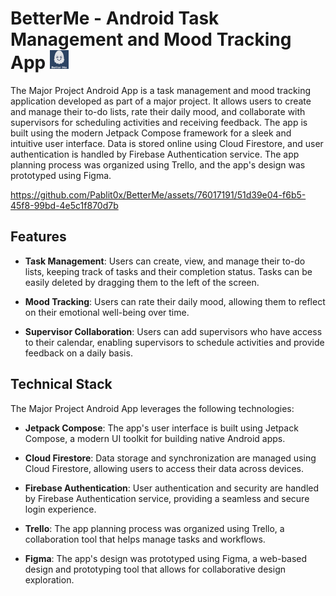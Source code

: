 # BetterMe - Android Task Management and Mood Tracking App <img src="betterMe.jpeg" alt="Logo" width="30" height="30">

The Major Project Android App is a task management and mood tracking application developed as part of a major project. It allows users to create and manage their to-do lists, rate their daily mood, and collaborate with supervisors for scheduling activities and receiving feedback. The app is built using the modern Jetpack Compose framework for a sleek and intuitive user interface. Data is stored online using Cloud Firestore, and user authentication is handled by Firebase Authentication service. The app planning process was organized using Trello, and the app's design was prototyped using Figma.

https://github.com/Pablit0x/BetterMe/assets/76017191/51d39e04-f6b5-45f8-99bd-4e5c1f870d7b

## Features

- **Task Management**: Users can create, view, and manage their to-do lists, keeping track of tasks and their completion status. Tasks can be easily deleted by dragging them to the left of the screen.

- **Mood Tracking**: Users can rate their daily mood, allowing them to reflect on their emotional well-being over time.

- **Supervisor Collaboration**: Users can add supervisors who have access to their calendar, enabling supervisors to schedule activities and provide feedback on a daily basis.

## Technical Stack

The Major Project Android App leverages the following technologies:

- **Jetpack Compose**: The app's user interface is built using Jetpack Compose, a modern UI toolkit for building native Android apps.

- **Cloud Firestore**: Data storage and synchronization are managed using Cloud Firestore, allowing users to access their data across devices.

- **Firebase Authentication**: User authentication and security are handled by Firebase Authentication service, providing a seamless and secure login experience.

- **Trello**: The app planning process was organized using Trello, a collaboration tool that helps manage tasks and workflows.

- **Figma**: The app's design was prototyped using Figma, a web-based design and prototyping tool that allows for collaborative design exploration.
